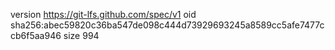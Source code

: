 version https://git-lfs.github.com/spec/v1
oid sha256:abec59820c36ba547de098c444d73929693245a8589cc5afe7477ccb6f5aa946
size 994
